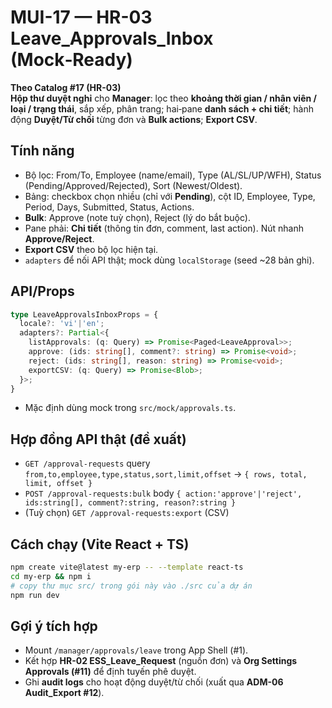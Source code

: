# MUI-17 — HR-03 Leave_Approvals_Inbox (Mock‑Ready)

**Theo Catalog #17 (HR-03)**  
**Hộp thư duyệt nghỉ** cho **Manager**: lọc theo **khoảng thời gian / nhân viên / loại / trạng thái**, sắp xếp, phân trang; hai‑pane **danh sách + chi tiết**; hành động **Duyệt/Từ chối** từng đơn và **Bulk actions**; **Export CSV**.

## Tính năng
- Bộ lọc: From/To, Employee (name/email), Type (AL/SL/UP/WFH), Status (Pending/Approved/Rejected), Sort (Newest/Oldest).
- Bảng: checkbox chọn nhiều (chỉ với **Pending**), cột ID, Employee, Type, Period, Days, Submitted, Status, Actions.
- **Bulk**: Approve (note tuỳ chọn), Reject (lý do bắt buộc).
- Pane phải: **Chi tiết** (thông tin đơn, comment, last action). Nút nhanh **Approve/Reject**.
- **Export CSV** theo bộ lọc hiện tại.
- `adapters` để nối API thật; mock dùng `localStorage` (seed ~28 bản ghi).

## API/Props
```ts
type LeaveApprovalsInboxProps = {
  locale?: 'vi'|'en';
  adapters?: Partial<{
    listApprovals: (q: Query) => Promise<Paged<LeaveApproval>>;
    approve: (ids: string[], comment?: string) => Promise<void>;
    reject: (ids: string[], reason: string) => Promise<void>;
    exportCSV: (q: Query) => Promise<Blob>;
  }>;
}
```
- Mặc định dùng mock trong `src/mock/approvals.ts`.

## Hợp đồng API thật (đề xuất)
- `GET /approval-requests` query `from,to,employee,type,status,sort,limit,offset` → `{ rows, total, limit, offset }`
- `POST /approval-requests:bulk` body `{ action:'approve'|'reject', ids:string[], comment?:string, reason?:string }`
- (Tuỳ chọn) `GET /approval-requests:export` (CSV)

## Cách chạy (Vite React + TS)
```bash
npm create vite@latest my-erp -- --template react-ts
cd my-erp && npm i
# copy thư mục src/ trong gói này vào ./src của dự án
npm run dev
```

## Gợi ý tích hợp
- Mount `/manager/approvals/leave` trong App Shell (#1).  
- Kết hợp **HR-02 ESS_Leave_Request** (nguồn đơn) và **Org Settings Approvals (#11)** để định tuyến phê duyệt.  
- Ghi **audit logs** cho hoạt động duyệt/từ chối (xuất qua **ADM-06 Audit_Export #12**).
